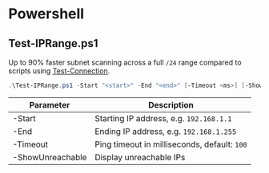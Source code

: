 # Powershell

## Test-IPRange.ps1

Up to 90% faster subnet scanning across a full `/24` range compared to scripts using [Test-Connection](https://learn.microsoft.com/en-us/powershell/module/microsoft.powershell.management/test-connection?view=powershell-7.5).

```powershell
.\Test-IPRange.ps1 -Start "<start>" -End "<end>" [-Timeout <ms>] [-ShowUnreachable]
```
| Parameter | Description |
| --------- | ----------- |
| -Start | Starting IP address, e.g. `192.168.1.1` |
| -End | Ending IP address, e.g. `192.168.1.255` |
| -Timeout | Ping timeout in milliseconds, default: `100` |
| -ShowUnreachable | Display unreachable IPs |
